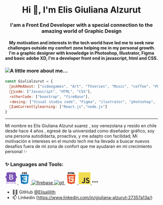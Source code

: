 <h1 align="center">Hi 👋, I'm Elis Giuliana Alzurut</h1>
<h3 align="center">I'am a Front End Developer with a special connection to the amazing world of Graphic Design</h3>


<h4 align="center"> My motivation and interests in the tech world have led me to seek new challenges outside my comfort zone helping me in my personal growth.
  I'm a graphic designer with knowledge in Photoshop, Illustrator, Figma and basic adobe XD, I'm a developer front end in javascript, html and CSS.
 </h4>

### <img src="https://i.pinimg.com/originals/2d/a9/bd/2da9bdcb0074d4d14066640894234aa7.gif" width="50">A little more about me...


```javascript
const Giulialzurut = {
  💬askMeAbout: ["videogames", "Art", "TVseries", "Music", "coffee", "POPculture", "everything in general"],
  👨‍💻code: ["Javascript", "HTML", "CSS"],
  ⚡otherCode: ["boostrap", "fireBase"],
  ⭐️desing: ["Visual studio code", "Figma", "ilustrator", "photoshop", "adobeXD", "sublime text"],
  🌱IamCurrentlylearning: ["React.js","node.js"]
}
```
***


Mi nombre es Elis Giuliana Alzurut suarez , soy venezolana  y resido en chile desde hace 4 años , egresé de la universidad como diseñador gráfico, soy una persona autodidacta, proactiva, y me adapto con facilidad; Mi motivación  e intereses en el mundo tech me ha llevado a buscar nuevos desafios fuera de mi zona de confort
que me ayudaran en mi crecimiento personal ✨
   

<h3 align="left">✨ Languages and Tools:</h3>
<p align="left"> <a href="https://getbootstrap.com" target="_blank"> <img src="https://raw.githubusercontent.com/devicons/devicon/master/icons/bootstrap/bootstrap-plain-wordmark.svg" alt="bootstrap" width="40" height="40"/> </a> <a href="https://www.w3schools.com/css/" target="_blank"> <img src="https://raw.githubusercontent.com/devicons/devicon/master/icons/css3/css3-original-wordmark.svg" alt="css3" width="40" height="40"/> </a> <a href="https://firebase.google.com/" target="_blank"> <img src="https://www.vectorlogo.zone/logos/firebase/firebase-icon.svg" alt="firebase" width="40" height="40"/> </a> <a href="https://git-scm.com/" target="_blank"> <img src="https://www.vectorlogo.zone/logos/git-scm/git-scm-icon.svg" alt="git" width="40" height="40"/> </a> <a href="https://www.w3.org/html/" target="_blank"> <img src="https://raw.githubusercontent.com/devicons/devicon/master/icons/html5/html5-original-wordmark.svg" alt="html5" width="40" height="40"/> </a> <a href="https://developer.mozilla.org/en-US/docs/Web/JavaScript" target="_blank"> <img src="https://raw.githubusercontent.com/devicons/devicon/master/icons/javascript/javascript-original.svg" alt="javascript" width="40" height="40"/> </a>
***
  
  
 * 👨‍💻 GitHub [@Elisalilith](https://github.com/Elisalilith)
 * 📫 Linkedin  (https://www.linkedin.com/in/giuliana-alzurut-27357a13a/)


<!--
**Elisalilith/Elisalilith** is a ✨ _special_ ✨ repository because its `README.md` (this file) appears on your GitHub profile.

Here are some ideas to get you started:

- 🔭 I’m currently working on ...
- 🌱 I’m currently learning ...
- 👯 I’m looking to collaborate on ...
- 🤔 I’m looking for help with ...
- 💬 Ask me about ...
- 📫 How to reach me: ...
- 😄 Pronouns: ...
- ⚡ Fun fact: ...
-->

